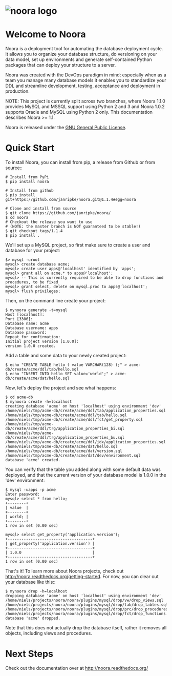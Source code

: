 # ![noora logo](https://a.fsdn.com/allura/p/noora/icon)


# Welcome to Noora
Noora is a deployment tool for automating the database deployment cycle. It allows you to organize your database structure, do versioning on your data model, set up environments and generate self-contained Python packages that can deploy your structure to a server.

Noora was created with the DevOps paradigm in mind; especially when as a team you manage many database models it enables you to standardize your DDL and streamline development, testing, acceptance and deployment in production.

NOTE: This project is currently split across two branches, where Noora 1.1.0 provides MySQL and MSSQL support using Python 2 and 3 and Noora 1.0.2 supports Oracle and MySQL using Python 2 only. This documentation describes Noora >= 1.1.

Noora is released under the [GNU General Public License](LICENSE).


# Quick Start
To install Noora, you can install from pip, a release from Github or from source::

```
# Install from PyPi
$ pip install noora

# Install from github
$ pip install git+https://github.com/janripke/noora.git@1.1.4#egg=noora

# Clone and install from source
$ git clone https://github.com/janripke/noora/
$ cd noora
# Checkout the release you want to use 
# (NOTE: the master branch is NOT guaranteed to be stable!)
$ git checkout tags/1.1.4
$ pip install .
```

We'll set up a MySQL project, so first make sure to create a user and database for your project:

```
$> mysql -uroot
mysql> create database acme;
mysql> create user apps@'localhost' identified by 'apps';
mysql> grant all on acme.* to apps@'localhost';
mysql> -- This is currently required to be able to drop functions and procedures, to be fixed
mysql> grant select, delete on mysql.proc to apps@'localhost';
mysql> flush privileges;
```

Then, on the command line create your project:

```
$ mynoora generate -t=mysql
Host [localhost]:
Port [3306]:
Database name: acme
Database username: apps
Database password:
Repeat for confirmation:
Initial project version [1.0.0]:
version 1.0.0 created.
```

Add a table and some data to your newly created project:

```
$ echo "CREATE TABLE hello ( value VARCHAR(128) );" > acme-db/create/acme/ddl/tab/hello.sql
$ echo "INSERT INTO hello SET value='world';" > acme-db/create/acme/dat/hello.sql
```

Now, let's deploy the project and see what happens:

```
$ cd acme-db
$ mynoora create -h=localhost
creating database 'acme' on host 'localhost' using environment 'dev'
/home/niels/tmp/acme-db/create/acme/ddl/tab/application_properties.sql
/home/niels/tmp/acme-db/create/acme/ddl/tab/hello.sql
/home/niels/tmp/acme-db/create/acme/ddl/fct/get_property.sql
/home/niels/tmp/acme-db/create/acme/ddl/trg/application_properties_bi.sql
/home/niels/tmp/acme-db/create/acme/ddl/trg/application_properties_bu.sql
/home/niels/tmp/acme-db/create/acme/ddl/idx/application_properties.sql
/home/niels/tmp/acme-db/create/acme/dat/hello.sql
/home/niels/tmp/acme-db/create/acme/dat/version.sql
/home/niels/tmp/acme-db/create/acme/dat/dev/environment.sql
database 'acme' created.
```

You can verify that the table you added along with some default data was deployed, and that the current version of your database model is 1.0.0 in the 'dev' environment: 

```
$ mysql -uapps -p acme
Enter password:
mysql> select * from hello;
+--------+
| value  |
+--------+
| world; |
+--------+
1 row in set (0.00 sec)

mysql> select get_property('application.version');
+-------------------------------------+
| get_property('application.version') |
+-------------------------------------+
| 1.0.0                               |
+-------------------------------------+
1 row in set (0.00 sec)
```

That's it! To learn more about Noora projects, check out http://noora.readthedocs.org/getting-started. For now, you can clear out your database like this::

```
$ mynoora drop -h=localhost
dropping database 'acme' on host 'localhost' using environment 'dev'
/home/niels/projects/noora/noora/plugins/mysql/drop/vw/drop_views.sql
/home/niels/projects/noora/noora/plugins/mysql/drop/tab/drop_tables.sql
/home/niels/projects/noora/noora/plugins/mysql/drop/prc/drop_procedures.sql
/home/niels/projects/noora/noora/plugins/mysql/drop/fct/drop_functions.sql
database 'acme' dropped.
```

Note that this does not actually drop the database itself, rather it removes all objects, including views and procedures.


# Next Steps

Check out the documentation over at http://noora.readthedocs.org/
